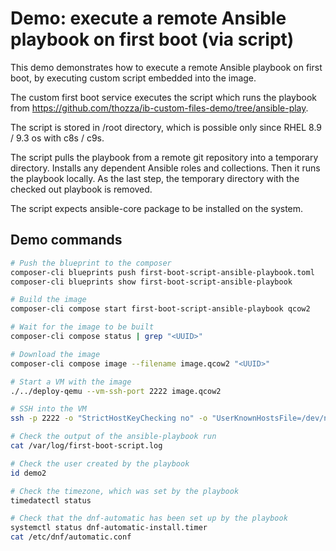 # Demo: execute a remote Ansible playbook on first boot (via script)

This demo demonstrates how to execute a remote Ansible playbook on first boot, by executing custom script embedded into the image.

The custom first boot service executes the script which runs the playbook from https://github.com/thozza/ib-custom-files-demo/tree/ansible-play.

The script is stored in /root directory, which is possible only since RHEL 8.9 / 9.3 os with c8s / c9s.

The script pulls the playbook from a remote git repository into a temporary directory. Installs any dependent Ansible roles and collections. Then it runs the playbook locally. As the last step, the temporary directory with the checked out playbook is removed.

The script expects ansible-core package to be installed on the system.

## Demo commands

```bash
# Push the blueprint to the composer
composer-cli blueprints push first-boot-script-ansible-playbook.toml
composer-cli blueprints show first-boot-script-ansible-playbook

# Build the image
composer-cli compose start first-boot-script-ansible-playbook qcow2

# Wait for the image to be built
composer-cli compose status | grep "<UUID>"

# Download the image
composer-cli compose image --filename image.qcow2 "<UUID>"
```

```bash
# Start a VM with the image
./../deploy-qemu --vm-ssh-port 2222 image.qcow2
```

```bash
# SSH into the VM
ssh -p 2222 -o "StrictHostKeyChecking no" -o "UserKnownHostsFile=/dev/null" admin@localhost
```

```bash
# Check the output of the ansible-playbook run
cat /var/log/first-boot-script.log

# Check the user created by the playbook
id demo2

# Check the timezone, which was set by the playbook
timedatectl status

# Check that the dnf-automatic has been set up by the playbook
systemctl status dnf-automatic-install.timer
cat /etc/dnf/automatic.conf
```
